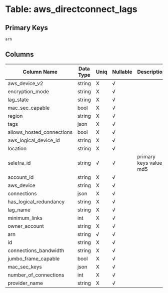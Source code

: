 # Table: aws_directconnect_lags

## Primary Keys 

```
arn
```


## Columns 

|  Column Name   |  Data Type  | Uniq | Nullable | Description | 
|  ----  | ----  | ----  | ----  | ---- | 
| aws_device_v2 | string | X | √ |  | 
| encryption_mode | string | X | √ |  | 
| lag_state | string | X | √ |  | 
| mac_sec_capable | bool | X | √ |  | 
| region | string | X | √ |  | 
| tags | json | X | √ |  | 
| allows_hosted_connections | bool | X | √ |  | 
| aws_logical_device_id | string | X | √ |  | 
| location | string | X | √ |  | 
| selefra_id | string | √ | √ | primary keys value md5 | 
| account_id | string | X | √ |  | 
| aws_device | string | X | √ |  | 
| connections | json | X | √ |  | 
| has_logical_redundancy | string | X | √ |  | 
| lag_name | string | X | √ |  | 
| minimum_links | int | X | √ |  | 
| owner_account | string | X | √ |  | 
| arn | string | √ | √ |  | 
| id | string | X | √ |  | 
| connections_bandwidth | string | X | √ |  | 
| jumbo_frame_capable | bool | X | √ |  | 
| mac_sec_keys | json | X | √ |  | 
| number_of_connections | int | X | √ |  | 
| provider_name | string | X | √ |  | 


